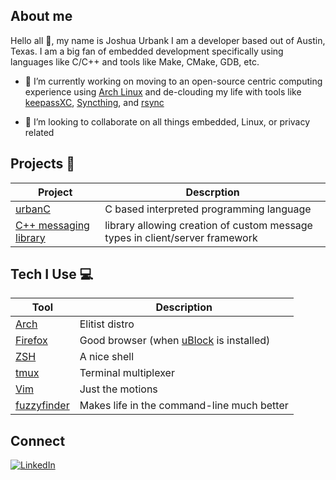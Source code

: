 <!--
**JBank25/JBank25** is a ✨ _special_ ✨ repository because its `README.md` (this file) appears on your GitHub profile.

Here are some ideas to get you started:

- 🔭 I’m currently working on ...
- 🌱 I’m currently learning ...
- 👯 I’m looking to collaborate on ...
- 🤔 I’m looking for help with ...
- 💬 Ask me about ...
- 📫 How to reach me: ...
- 😄 Pronouns: ...
- ⚡ Fun fact: ...
-->

## About me
Hello all 👋, my name is Joshua Urbank I am a developer based out of Austin,
Texas. I am a big fan of embedded development specifically using languages like
C/C++ and tools like Make, CMake, GDB, etc.

- 🔭 I’m currently working on moving to an open-source centric computing
experience using [Arch Linux](https://archlinux.org/) and de-clouding my life
with tools like [keepassXC](https://keepassxc.org/),
[Syncthing](https://syncthing.net/), and
[rsync](https://linux.die.net/man/1/rsync)

- 👯 I’m looking to collaborate on all things embedded, Linux, or privacy related

## Projects 🔨
| Project | Descrption |
| -------- | ------- |
| [urbanC](https://github.com/JBank25/urbanC)| C based interpreted programming language |
| [C++ messaging library](https://github.com/JBank25/Server-Client-Network)| library allowing creation of custom message types in client/server framework|

## Tech I Use 💻
| Tool     | Description |
| -------- | ------- |
| [Arch](https://archlinux.org/)  | Elitist distro     |
| [Firefox](https://www.mozilla.org/en-US/firefox/new/?xv=refresh-new&v=a)  | Good browser (when [uBlock](https://ublockorigin.com/) is installed)|
| [ZSH](https://www.zsh.org/)  | A nice shell     |
| [tmux](https://github.com/tmux/tmux/wiki)  | Terminal multiplexer     |
| [Vim](https://www.vim.org/)    | Just the motions    |
| [fuzzyfinder](https://junegunn.github.io/fzf/)    | Makes life in the command-line much better|

## Connect 
[![LinkedIn](https://img.shields.io/badge/LinkedIn-0077B5?style=for-the-badge&logo=linkedin&logoColor=white)](https://www.linkedin.com/in/joshua-urbank)
